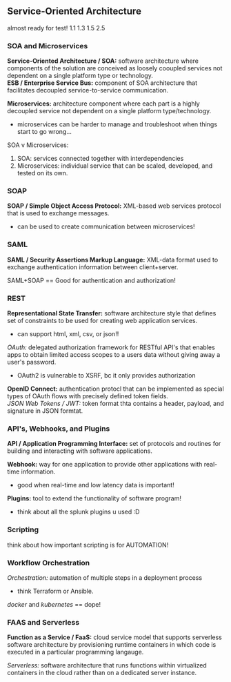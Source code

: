 ## Service-Oriented Architecture ##
almost ready for test! 1.1 1.3 1.5 2.5 <br>

### SOA and Microservices ###
__Service-Oriented Architecture / SOA:__ software architecture where components of the solution are conceived as loosely cooupled services not dependent on a single platform type or technology. <br>
__ESB / Enterprise Service Bus:__ component of SOA architecture that facilitates decoupled service-to-service communication. <br>

__Microservices:__ architecture component where each part is a highly decoupled service not dependent on a single platform type/technology. <br>
- microservices can be harder to manage and troubleshoot when things start to go wrong... 

SOA v Microservices:
1. SOA: services connected together with interdependencies
2. Microservices: individual service that can be scaled, developed, and tested on its own. 

### SOAP ###
__SOAP / Simple Object Access Protocol:__ XML-based web services protocol that is used to exchange messages. <br>
- can be used to create communication between microservices! 
 
### SAML ###
__SAML / Security Assertions Markup Language:__ XML-data format used to exchange authentication information between client+server. <br>

SAML+SOAP == Good for authentication and authorization! <br>

### REST ###
__Representational State Transfer:__ software architecture style that defines set of constraints to be used for creating web application services. <br>
- can support html, xml, csv, or json!! 

_OAuth:_ delegated authorization framework for RESTful API's that enables apps to obtain limited access scopes to a users data without giving away a user's password. <br>
- OAuth2 is vulnerable to XSRF, bc it only provides authorization

__OpenID Connect:__ authentication protocl that can be implemented as special types of OAuth flows with precisely defined token fields. <br>
_JSON Web Tokens / JWT:_ token format thta contains a header, payload, and signature in JSON formtat. <br>

### API's, Webhooks, and Plugins ###
__API / Application Programming Interface:__ set of protocols and routines for building and interacting with software applications. <br>

__Webhook:__ way for one application to provide other applications with real-time information. <br>
- good when real-time and low latency data is important!

__Plugins:__ tool to extend the functionality of software program! <br>
- think about all the splunk plugins u used :D

### Scripting ###
think about how important scripting is for AUTOMATION! <br>

### Workflow Orchestration ###
_Orchestration:_ automation of multiple steps in a deployment process
- think Terraform or Ansible.

_docker_ and _kubernetes_ == dope! <br>

### FAAS and Serverless ###
__Function as a Service / FaaS:__ cloud service model that supports serverless software architecture by provisioning runtime containers in which code is executed in a particular programming langauge. <br>

_Serverless:_ software architecture that runs functions within virtualized containers in the cloud rather than on a dedicated server instance. <br>